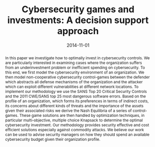 ---
title: "Cybersecurity games and investments: A decision support approach"
abstract: "In this paper we investigate how to optimally invest in cybersecurity controls.
We are particularly interested in examining cases where
the organization suffers from an underinvestment problem or inefficient
spending on cybersecurity. To this end, we first model the cybersecurity
environment of an organization. We then model non-cooperative cybersecurity
control-games between the defender which abstracts all defense mechanisms of the
organization and the attacker which can exploit different vulnerabilities at
different network locations. To implement our methodology we use the SANS Top 20
Critical Security Controls and the 2011 CWE/SANS top 25 most dangerous software errors.
Based on the profile of an organization, which forms its preferences in terms of
indirect costs, its concerns about different kinds of threats and the importance of
the assets given their associated risks we derive the Nash Equilibria of a series of
control-games. These game solutions are then handled by optimization techniques, in
particular multi-objective, multiple choice Knapsack to determine the optimal cybersecurity investment.
Our methodology provides security effective and cost efficient solutions
especially against commodity attacks. We believe our work can be used
to advise security managers on how they should spend an available cybersecurity budget
given their organization profile."
collection: publications
permalink: /publication/panaousis2014cybersecurity
date: 2014-11-01
venue: '2014 Conference on Decision and Game Theory for Security'
paperurl: '/files/pdf/papers/panaousis2014cybersecurity.pdf'
slidesurl: 'slides/panaousis2014cybersecurity-slides.pdf'
link: 'https://doi.org/10.1007/978-3-319-12601-2_15'
citation: 'Emmanouil Panaousis, Andrew Fielder, Pasquale Malacaria, Chris Hankin, and Fabrizio Smeraldi (2014). 
	&quot;Cybersecurity games and investments: A decision support approach.&quot;
	<i>Conference on Decision and Game Theory for Security (GameSec 2014)</i>.'
---